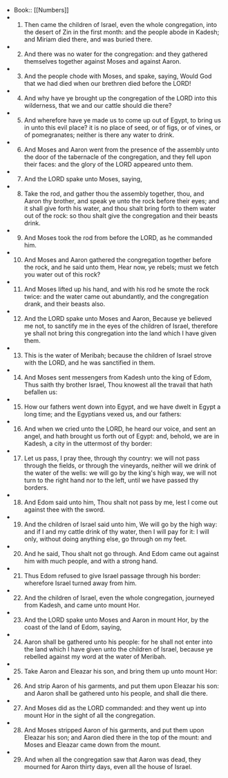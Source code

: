 - Book:: [[Numbers]]
- 1. Then came the children of Israel, even the whole congregation, into the desert of Zin in the first month: and the people abode in Kadesh; and Miriam died there, and was buried there.
- 2. And there was no water for the congregation: and they gathered themselves together against Moses and against Aaron.
- 3. And the people chode with Moses, and spake, saying, Would God that we had died when our brethren died before the LORD!
- 4. And why have ye brought up the congregation of the LORD into this wilderness, that we and our cattle should die there?
- 5. And wherefore have ye made us to come up out of Egypt, to bring us in unto this evil place? it is no place of seed, or of figs, or of vines, or of pomegranates; neither is there any water to drink.
- 6. And Moses and Aaron went from the presence of the assembly unto the door of the tabernacle of the congregation, and they fell upon their faces: and the glory of the LORD appeared unto them.
- 7. And the LORD spake unto Moses, saying,
- 8. Take the rod, and gather thou the assembly together, thou, and Aaron thy brother, and speak ye unto the rock before their eyes; and it shall give forth his water, and thou shalt bring forth to them water out of the rock: so thou shalt give the congregation and their beasts drink.
- 9. And Moses took the rod from before the LORD, as he commanded him.
- 10. And Moses and Aaron gathered the congregation together before the rock, and he said unto them, Hear now, ye rebels; must we fetch you water out of this rock?
- 11. And Moses lifted up his hand, and with his rod he smote the rock twice: and the water came out abundantly, and the congregation drank, and their beasts also.
- 12. And the LORD spake unto Moses and Aaron, Because ye believed me not, to sanctify me in the eyes of the children of Israel, therefore ye shall not bring this congregation into the land which I have given them.
- 13. This is the water of Meribah; because the children of Israel strove with the LORD, and he was sanctified in them.
- 14. And Moses sent messengers from Kadesh unto the king of Edom, Thus saith thy brother Israel, Thou knowest all the travail that hath befallen us:
- 15. How our fathers went down into Egypt, and we have dwelt in Egypt a long time; and the Egyptians vexed us, and our fathers:
- 16. And when we cried unto the LORD, he heard our voice, and sent an angel, and hath brought us forth out of Egypt: and, behold, we are in Kadesh, a city in the uttermost of thy border:
- 17. Let us pass, I pray thee, through thy country: we will not pass through the fields, or through the vineyards, neither will we drink of the water of the wells: we will go by the king's high way, we will not turn to the right hand nor to the left, until we have passed thy borders.
- 18. And Edom said unto him, Thou shalt not pass by me, lest I come out against thee with the sword.
- 19. And the children of Israel said unto him, We will go by the high way: and if I and my cattle drink of thy water, then I will pay for it: I will only, without doing anything else, go through on my feet.
- 20. And he said, Thou shalt not go through. And Edom came out against him with much people, and with a strong hand.
- 21. Thus Edom refused to give Israel passage through his border: wherefore Israel turned away from him.
- 22. And the children of Israel, even the whole congregation, journeyed from Kadesh, and came unto mount Hor.
- 23. And the LORD spake unto Moses and Aaron in mount Hor, by the coast of the land of Edom, saying,
- 24. Aaron shall be gathered unto his people: for he shall not enter into the land which I have given unto the children of Israel, because ye rebelled against my word at the water of Meribah.
- 25. Take Aaron and Eleazar his son, and bring them up unto mount Hor:
- 26. And strip Aaron of his garments, and put them upon Eleazar his son: and Aaron shall be gathered unto his people, and shall die there.
- 27. And Moses did as the LORD commanded: and they went up into mount Hor in the sight of all the congregation.
- 28. And Moses stripped Aaron of his garments, and put them upon Eleazar his son; and Aaron died there in the top of the mount: and Moses and Eleazar came down from the mount.
- 29. And when all the congregation saw that Aaron was dead, they mourned for Aaron thirty days, even all the house of Israel.
